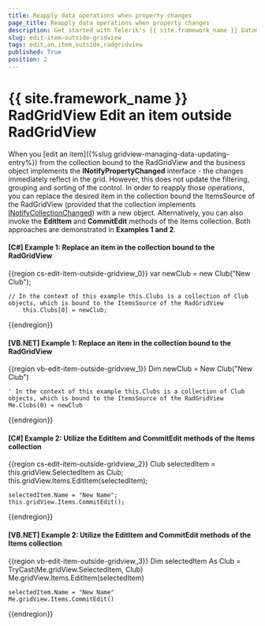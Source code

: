 ```yaml
---
title: Reapply data operations when property changes
page_title: Reapply data operations when property changes
description: Get started with Telerik's {{ site.framework_name }} DataGrid and learn how to reapply the filtering, sorting and grouping when a property of the data item is changed.
slug: edit-item-outside-gridview
tags: edit,an,item,outside,radgridview
published: True
position: 2
---
```


# {{ site.framework_name }} RadGridView Edit an item outside RadGridView

When you [edit an item]({%slug gridview-managing-data-updating-entry%}) from the collection bound to the RadGridView and the business object implements the __INotifyPropertyChanged__ interface - the changes immediately reflect in the grid. However, this does not update the filtering, grouping and sorting of the control. In order to reapply those operations, you can replace the desired item in the collection bound the ItemsSource of the RadGridView (provided that the collection implements [INotifyCollectionChanged](https://docs.microsoft.com/en-us/dotnet/api/system.collections.specialized.inotifycollectionchanged?view=netframework-4.8)) with a new object. Alternatively, you can also invoke the __EditItem__ and __CommitEdit__ methods of the Items collection. Both approaches are demonstrated in __Examples 1 and 2__.

#### __[C#] Example 1: Replace an item in the collection bound to the RadGridView__

{{region cs-edit-item-outside-gridview_0}}
	var newClub = new Club("New Club");
	
	// In the context of this example this.Clubs is a collection of Club objects, which is bound to the ItemsSource of the RadGridView
    	this.Clubs[0] = newClub;
{{endregion}}

#### __[VB.NET] Example 1: Replace an item in the collection bound to the RadGridView__

{{region vb-edit-item-outside-gridview_1}}
	Dim newClub = New Club("New Club")

	' In the context of this example this.Clubs is a collection of Club objects, which is bound to the ItemsSource of the RadGridView
	Me.Clubs(0) = newClub
{{endregion}}

#### __[C#] Example 2: Utilize the EditItem and CommitEdit methods of the Items collection__

{{region cs-edit-item-outside-gridview_2}}
	Club selectedItem = this.gridView.SelectedItem as Club;
	this.gridView.Items.EditItem(selectedItem);
	
	selectedItem.Name = "New Name";
	this.gridView.Items.CommitEdit();
{{endregion}}

#### __[VB.NET] Example 2: Utilize the EditItem and CommitEdit methods of the Items collection__

{{region vb-edit-item-outside-gridview_3}}
	Dim selectedItem As Club = TryCast(Me.gridView.SelectedItem, Club)
	Me.gridView.Items.EditItem(selectedItem)
	
	selectedItem.Name = "New Name"
	Me.gridView.Items.CommitEdit()
{{endregion}}
